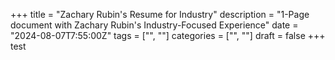 +++
title = "Zachary Rubin's Resume for Industry"
description = "1-Page document with Zachary Rubin's Industry-Focused Experience"
date = "2024-08-07T7:55:00Z"
tags = ["", ""]
categories = ["", ""]
draft = false
+++
test
